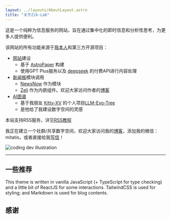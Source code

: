 ```yaml
---
layout: ../layouts/AboutLayout.astro
title: "关于Zik-Lab"
---
```


这是一个纯粹为信息服务的网站，旨在通过集中化的即时信息和分析性思考，为更多人提供便利。

该网站的所有功能来源于[我本人](https://zik-3.com)和第三方开源项目：

- [网站](https://lab.zik-3.com)建设
    - 基于 [AstroPaper](https://github.com/satnaing/astro-paper) 构建
    - 使用GPT Plus服务以及 [deepseek](https://platform.deepseek.com/) 的付费API进行内容处理
- [新闻板](https://lab.zik-3.com/board)模块调用
    -  [NewsNow](https://github.com/ourongxing/newsnow) 作为模块
    -  [Zeli](https://zeli.app/zh) 作为内嵌组件。欢迎大家访问作者的[博客](https://mazzzystar.com/)
- [AI图谱](https://lab.zik-3.com/llm/)
    - 基于我朋友 [Kitty-XV](https://github.com/Kitty-XV) 的个人项目[LLM-Evo-Tree](https://github.com/Kitty-XV/LLM-Evo-Tree)
    - 是他给了我建设数字空间的灵感


本站支持RSS服务，详见[RSS教程]()

我正在建立一个社群/共享数字空间，欢迎大家访问我的[博客](https://zik-3.com)，添加我的微信：mitatis，或者直接给我[写信](https://letterbird.co/mitatis)！

<div>
  <img src="/dev.svg" class="sm:w-1/2 mx-auto" alt="coding dev illustration" title="我喜欢这张图">
</div>

---

## 一些推荐

This theme is written in vanilla JavaScript (+ TypeScript for type checking) and a little bit of ReactJS for some interactions. TailwindCSS is used for styling; and Markdown is used for blog contents.

## 感谢
